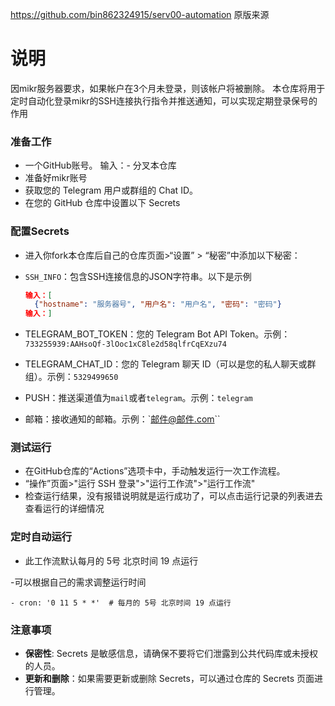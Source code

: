 https://github.com/bin862324915/serv00-automation   原版来源
# 说明  

因mikr服务器要求，如果帐户在3个月未登录，则该帐户将被删除。
本仓库将用于定时自动化登录mikr的SSH连接执行指令并推送通知，可以实现定期登录保号的作用


### 准备工作

- 一个GitHub账号。
输入：- 分叉本仓库
- 准备好mikr账号
- 获取您的 Telegram 用户或群组的 Chat ID。
- 在您的 GitHub 仓库中设置以下 Secrets



### 配置Secrets

- 进入你fork本仓库后自己的仓库页面>“设置” > “秘密”中添加以下秘密：

- `SSH_INFO`：包含SSH连接信息的JSON字符串。以下是示例

  ```JSON
  输入：[
    {"hostname": "服务器号", "用户名": "用户名", "密码": "密码"}
  输入：]
  ```
- TELEGRAM_BOT_TOKEN：您的 Telegram Bot API Token。示例：`733255939:AAHsoQf-3lOoc1xC8le2d58qlfrCqEXzu74`
- TELEGRAM_CHAT_ID：您的 Telegram 聊天 ID（可以是您的私人聊天或群组）。示例：`5329499650`
- PUSH：推送渠道值为``mail``或者``telegram``。示例：``telegram``
- 邮箱：接收通知的邮箱。示例：`邮件@邮件.com``



### 测试运行

- 在GitHub仓库的“Actions”选项卡中，手动触发运行一次工作流程。
- “操作”页面>"运行 SSH 登录">"运行工作流">"运行工作流"
- 检查运行结果，没有报错说明就是运行成功了，可以点击运行记录的列表进去查看运行的详细情况



### 定时自动运行

- 此工作流默认每月的 5号 北京时间 19 点运行

-可以根据自己的需求调整运行时间

  ```YAML格式
  - cron: '0 11 5 * *'  # 每月的 5号 北京时间 19 点运行
  ```

  

### 注意事项

- **保密性**: Secrets 是敏感信息，请确保不要将它们泄露到公共代码库或未授权的人员。
- **更新和删除**：如果需要更新或删除 Secrets，可以通过仓库的 Secrets 页面进行管理。


